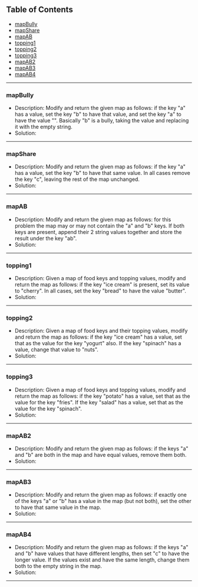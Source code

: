 ## Table of Contents
- [mapBully](#mapBully)
- [mapShare](#mapShare)
- [mapAB](#mapAB)
- [topping1](#topping1)
- [topping2](#topping2)
- [topping3](#topping3)
- [mapAB2](#mapAB2)
- [mapAB3](#mapAB3)
- [mapAB4](#mapAB4)
---
### mapBully
- Description:
Modify and return the given map as follows: if the key "a" has a value, set the key "b" to have that value, and set the key "a" to have the value "". Basically "b" is a bully, taking the value and replacing it with the empty string.
- Solution:

---
### mapShare
- Description:
Modify and return the given map as follows: if the key "a" has a value, set the key "b" to have that same value. In all cases remove the key "c", leaving the rest of the map unchanged.
- Solution:

---
### mapAB
- Description:
Modify and return the given map as follows: for this problem the map may or may not contain the "a" and "b" keys. If both keys are present, append their 2 string values together and store the result under the key "ab".
- Solution:

---
### topping1
- Description:
Given a map of food keys and topping values, modify and return the map as follows: if the key "ice cream" is present, set its value to "cherry". In all cases, set the key "bread" to have the value "butter".
- Solution:

---
### topping2
- Description:
Given a map of food keys and their topping values, modify and return the map as follows: if the key "ice cream" has a value, set that as the value for the key "yogurt" also. If the key "spinach" has a value, change that value to "nuts".
- Solution:

---
### topping3
- Description:
Given a map of food keys and topping values, modify and return the map as follows: if the key "potato" has a value, set that as the value for the key "fries". If the key "salad" has a value, set that as the value for the key "spinach".
- Solution:

---
### mapAB2
- Description:
Modify and return the given map as follows: if the keys "a" and "b" are both in the map and have equal values, remove them both.
- Solution:

---
### mapAB3
- Description:
Modify and return the given map as follows: if exactly one of the keys "a" or "b" has a value in the map (but not both), set the other to have that same value in the map.
- Solution:

---
### mapAB4
- Description:
Modify and return the given map as follows: if the keys "a" and "b" have values that have different lengths, then set "c" to have the longer value. If the values exist and have the same length, change them both to the empty string in the map.
- Solution:

---